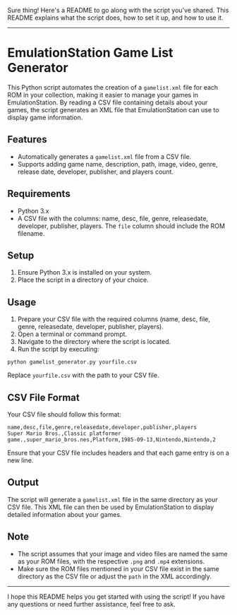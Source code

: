 Sure thing! Here's a README to go along with the script you've shared. This README explains what the script does, how to set it up, and how to use it.

---

# EmulationStation Game List Generator

This Python script automates the creation of a `gamelist.xml` file for each ROM in your collection, making it easier to manage your games in EmulationStation. By reading a CSV file containing details about your games, the script generates an XML file that EmulationStation can use to display game information.

## Features

- Automatically generates a `gamelist.xml` file from a CSV file.
- Supports adding game name, description, path, image, video, genre, release date, developer, publisher, and players count.

## Requirements

- Python 3.x
- A CSV file with the columns: name, desc, file, genre, releasedate, developer, publisher, players. The `file` column should include the ROM filename.

## Setup

1. Ensure Python 3.x is installed on your system.
2. Place the script in a directory of your choice.

## Usage

1. Prepare your CSV file with the required columns (name, desc, file, genre, releasedate, developer, publisher, players).
2. Open a terminal or command prompt.
3. Navigate to the directory where the script is located.
4. Run the script by executing:

```
python gamelist_generator.py yourfile.csv
```

Replace `yourfile.csv` with the path to your CSV file.

## CSV File Format

Your CSV file should follow this format:

```
name,desc,file,genre,releasedate,developer,publisher,players
Super Mario Bros.,Classic platformer game.,super_mario_bros.nes,Platform,1985-09-13,Nintendo,Nintendo,2
```

Ensure that your CSV file includes headers and that each game entry is on a new line.

## Output

The script will generate a `gamelist.xml` file in the same directory as your CSV file. This XML file can then be used by EmulationStation to display detailed information about your games.

## Note

- The script assumes that your image and video files are named the same as your ROM files, with the respective `.png` and `.mp4` extensions.
- Make sure the ROM files mentioned in your CSV file exist in the same directory as the CSV file or adjust the `path` in the XML accordingly.

---

I hope this README helps you get started with using the script! If you have any questions or need further assistance, feel free to ask.

